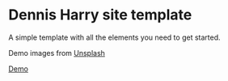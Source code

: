 Dennis Harry site template
=========

A simple template with all the elements you need to get started. 

Demo images from [Unsplash](http://unsplash.com)

[Demo](http://dennisharry.com.au)
 



